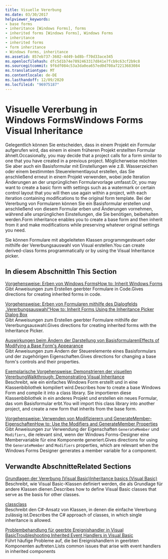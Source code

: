 ```yaml
---
title: Visuelle Vererbung
ms.date: 03/30/2017
helpviewer_keywords:
- base forms
- inheritance [Windows Forms], forms
- inherited forms [Windows Forms], Windows Forms
- inheritance
- inherited forms
- form inheritance
- Windows Forms, inheritance
ms.assetid: 857eb737-3602-4d49-bd8b-f70d33ace345
ms.openlocfilehash: dfc5d1b74e7892463317d841e7fcb9c63cf2b9c8
ms.sourcegitcommit: 9f6df084c53a3da0ea657ed0d708a72213683084
ms.translationtype: MT
ms.contentlocale: de-DE
ms.lasthandoff: 12/09/2020
ms.locfileid: "96975187"
---
```

# <a name="windows-forms-visual-inheritance"></a><span data-ttu-id="d4a76-102">Visuelle Vererbung in Windows Forms</span><span class="sxs-lookup"><span data-stu-id="d4a76-102">Windows Forms Visual Inheritance</span></span>

<span data-ttu-id="d4a76-103">Gelegentlich können Sie entscheiden, dass in einem Projekt ein Formular aufgerufen wird, das einem in einem früheren Projekt erstellten Formular ähnelt.</span><span class="sxs-lookup"><span data-stu-id="d4a76-103">Occasionally, you may decide that a project calls for a form similar to one that you have created in a previous project.</span></span> <span data-ttu-id="d4a76-104">Möglicherweise möchten Sie aber auch ein Basisformular mit Einstellungen wie z.B. Wasserzeichen oder einem bestimmten Steuerelementlayout erstellen, das Sie anschließend erneut in einem Projekt verwenden, wobei jede Iteration Änderungen an der ursprünglichen Formularvorlage umfasst.</span><span class="sxs-lookup"><span data-stu-id="d4a76-104">Or, you may want to create a basic form with settings such as a watermark or certain control layout that you will then use again within a project, with each iteration containing modifications to the original form template.</span></span> <span data-ttu-id="d4a76-105">Bei der Vererbung von Formularen können Sie ein Basisformular erstellen und anschließend von diesem Formular erben und Änderungen vornehmen, während alle ursprünglichen Einstellungen, die Sie benötigen, beibehalten werden.</span><span class="sxs-lookup"><span data-stu-id="d4a76-105">Form inheritance enables you to create a base form and then inherit from it and make modifications while preserving whatever original settings you need.</span></span>  
  
 <span data-ttu-id="d4a76-106">Sie können Formulare mit abgeleiteten Klassen programmgesteuert oder mithilfe der Vererbungsauswahl von Visual erstellen.</span><span class="sxs-lookup"><span data-stu-id="d4a76-106">You can create derived-class forms programmatically or by using the Visual Inheritance picker.</span></span>  
  
## <a name="in-this-section"></a><span data-ttu-id="d4a76-107">In diesem Abschnitt</span><span class="sxs-lookup"><span data-stu-id="d4a76-107">In This Section</span></span>  

 [<span data-ttu-id="d4a76-108">Vorgehensweise: Erben von Windows Forms</span><span class="sxs-lookup"><span data-stu-id="d4a76-108">How to: Inherit Windows Forms</span></span>](how-to-inherit-windows-forms.md)  
 <span data-ttu-id="d4a76-109">Gibt Anweisungen zum Erstellen geerbter Formulare in Code.</span><span class="sxs-lookup"><span data-stu-id="d4a76-109">Gives directions for creating inherited forms in code.</span></span>  
  
 [<span data-ttu-id="d4a76-110">Vorgehensweise: Erben von Formularen mithilfe des Dialogfelds „Vererbungsauswahl“</span><span class="sxs-lookup"><span data-stu-id="d4a76-110">How to: Inherit Forms Using the Inheritance Picker Dialog Box</span></span>](how-to-inherit-forms-using-the-inheritance-picker-dialog-box.md)  
 <span data-ttu-id="d4a76-111">Gibt Anweisungen zum Erstellen geerbter Formulare mithilfe der Vererbungsauswahl.</span><span class="sxs-lookup"><span data-stu-id="d4a76-111">Gives directions for creating inherited forms with the Inheritance Picker.</span></span>  
  
 [<span data-ttu-id="d4a76-112">Auswirkungen beim Ändern der Darstellung von Basisformularen</span><span class="sxs-lookup"><span data-stu-id="d4a76-112">Effects of Modifying a Base Form's Appearance</span></span>](effects-of-modifying-base-form-appearance.md)  
 <span data-ttu-id="d4a76-113">Gibt Anweisungen zum Ändern der Steuerelemente eines Basisformulars und der zugehörigen Eigenschaften.</span><span class="sxs-lookup"><span data-stu-id="d4a76-113">Gives directions for changing a base form's controls and their properties.</span></span>  
  
 [<span data-ttu-id="d4a76-114">Exemplarische Vorgehensweise: Demonstrieren der visuellen Vererbung</span><span class="sxs-lookup"><span data-stu-id="d4a76-114">Walkthrough: Demonstrating Visual Inheritance</span></span>](walkthrough-demonstrating-visual-inheritance.md)  
 <span data-ttu-id="d4a76-115">Beschreibt, wie ein einfaches Windows Form erstellt und in eine Klassenbibliothek kompiliert wird.</span><span class="sxs-lookup"><span data-stu-id="d4a76-115">Describes how to create a base Windows Form and compile it into a class library.</span></span> <span data-ttu-id="d4a76-116">Sie importieren diese Klassenbibliothek in ein anderes Projekt und erstellen ein neues Formular, das vom Basisformular erbt.</span><span class="sxs-lookup"><span data-stu-id="d4a76-116">You will import this class library into another project, and create a new form that inherits from the base form.</span></span>  
  
 [<span data-ttu-id="d4a76-117">Vorgehensweise: Verwenden von Modifizierern und GenerateMember-Eigenschaften</span><span class="sxs-lookup"><span data-stu-id="d4a76-117">How to: Use the Modifiers and GenerateMember Properties</span></span>](how-to-use-the-modifiers-and-generatemember-properties.md)  
 <span data-ttu-id="d4a76-118">Gibt Anweisungen zur Verwendung der Eigenschaften `GenerateMember` und `Modifiers`, die relevant sind, wenn der Windows Forms-Designer eine Membervariable für eine Komponente generiert.</span><span class="sxs-lookup"><span data-stu-id="d4a76-118">Gives directions for using the `GenerateMember` and `Modifiers` properties, which are relevant when the Windows Forms Designer generates a member variable for a component.</span></span>  
  
## <a name="related-sections"></a><span data-ttu-id="d4a76-119">Verwandte Abschnitte</span><span class="sxs-lookup"><span data-stu-id="d4a76-119">Related Sections</span></span>  

 [<span data-ttu-id="d4a76-120">Grundlagen der Vererbung (Visual Basic)</span><span class="sxs-lookup"><span data-stu-id="d4a76-120">Inheritance basics (Visual Basic)</span></span>](/dotnet/visual-basic/programming-guide/language-features/objects-and-classes/inheritance-basics)  
 <span data-ttu-id="d4a76-121">Beschreibt, wie Visual Basic-Klassen definiert werden, die als Grundlage für andere Klassen dienen.</span><span class="sxs-lookup"><span data-stu-id="d4a76-121">Describes how to define Visual Basic classes that serve as the basis for other classes.</span></span>  
  
 [<span data-ttu-id="d4a76-122">class</span><span class="sxs-lookup"><span data-stu-id="d4a76-122">class</span></span>](/dotnet/csharp/language-reference/keywords/class)  
 <span data-ttu-id="d4a76-123">Beschreibt den C#-Ansatz von Klassen, in denen die einfache Vererbung zulässig ist.</span><span class="sxs-lookup"><span data-stu-id="d4a76-123">Describes the C# approach of classes, in which single inheritance is allowed.</span></span>  
  
 [<span data-ttu-id="d4a76-124">Problembehandlung für geerbte Ereignishandler in Visual Basic</span><span class="sxs-lookup"><span data-stu-id="d4a76-124">Troubleshooting Inherited Event Handlers in Visual Basic</span></span>](/dotnet/visual-basic/programming-guide/language-features/events/troubleshooting-inherited-event-handlers)  
 <span data-ttu-id="d4a76-125">Führt häufige Probleme auf, die bei Ereignishandlern in geerbten Komponenten auftreten.</span><span class="sxs-lookup"><span data-stu-id="d4a76-125">Lists common issues that arise with event handlers in inherited components</span></span>
